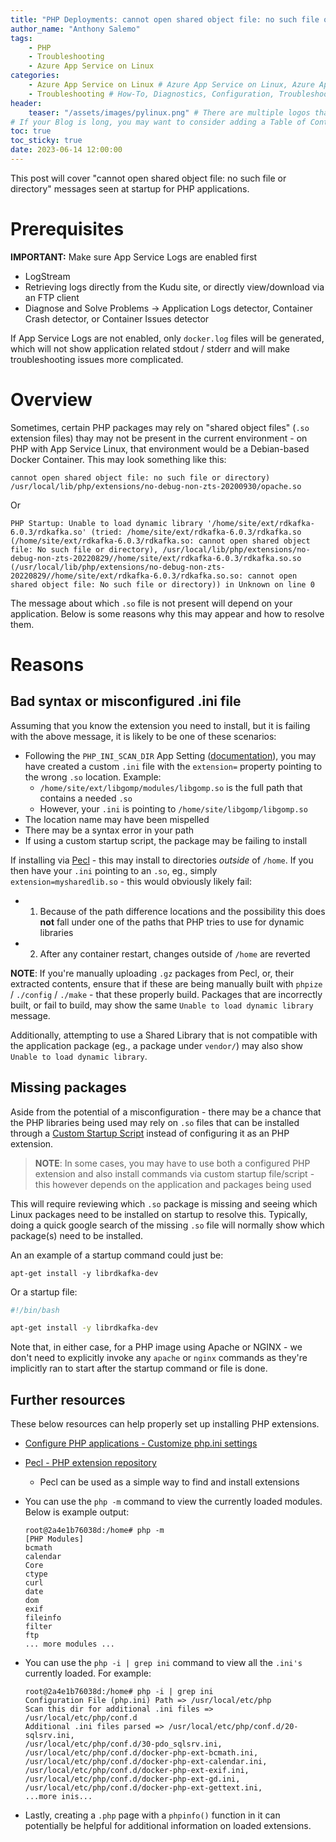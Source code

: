```yaml
---
title: "PHP Deployments: cannot open shared object file: no such file or directory"
author_name: "Anthony Salemo"
tags:
    - PHP
    - Troubleshooting
    - Azure App Service on Linux
categories:
    - Azure App Service on Linux # Azure App Service on Linux, Azure App Service on Windows, Function App, Azure VM, Azure SDK
    - Troubleshooting # How-To, Diagnostics, Configuration, Troubleshooting, Performance
header:
    teaser: "/assets/images/pylinux.png" # There are multiple logos that can be used in "/assets/images" if you choose to add one.
# If your Blog is long, you may want to consider adding a Table of Contents by adding the following two settings.
toc: true
toc_sticky: true
date: 2023-06-14 12:00:00
---
```


This post will cover "cannot open shared object file: no such file or directory" messages seen at startup for PHP applications.

# Prerequisites
**IMPORTANT:** Make sure App Service Logs are enabled first

- LogStream
- Retrieving logs directly from the Kudu site, or directly view/download via an FTP client
- Diagnose and Solve Problems -> Application Logs detector, Container Crash detector, or Container Issues detector

If App Service Logs are not enabled, only `docker.log` files will be generated, which will not show application related stdout / stderr and will make troubleshooting issues more complicated.

# Overview
Sometimes, certain PHP packages may rely on "shared object files" (`.so` extension files) thay may not be present in the current environment - on PHP with App Service Linux, that environment would be a Debian-based Docker Container. This may look something like this:

```
cannot open shared object file: no such file or directory) /usr/local/lib/php/extensions/no-debug-non-zts-20200930/opache.so
```

Or

```
PHP Startup: Unable to load dynamic library '/home/site/ext/rdkafka-6.0.3/rdkafka.so' (tried: /home/site/ext/rdkafka-6.0.3/rdkafka.so (/home/site/ext/rdkafka-6.0.3/rdkafka.so: cannot open shared object file: No such file or directory), /usr/local/lib/php/extensions/no-debug-non-zts-20220829//home/site/ext/rdkafka-6.0.3/rdkafka.so.so (/usr/local/lib/php/extensions/no-debug-non-zts-20220829//home/site/ext/rdkafka-6.0.3/rdkafka.so.so: cannot open shared object file: No such file or directory)) in Unknown on line 0
```

The message about which `.so` file is not present will depend on your application. Below is some reasons why this may appear and how to resolve them.

# Reasons
## Bad syntax or misconfigured .ini file
Assuming that you know the extension you need to install, but it is failing with the above message, it is likely to be one of these scenarios:
- Following the `PHP_INI_SCAN_DIR` App Setting ([documentation](https://learn.microsoft.com/en-us/azure/app-service/configure-language-php?pivots=platform-linux#customize-php_ini_system-directives)), you may have created a custom `.ini` file with the `extension=` property pointing to the wrong `.so` location. Example:
    - `/home/site/ext/libgomp/modules/libgomp.so` is the full path that contains a needed `.so`
    - However, your `.ini` is pointing to `/home/site/libgomp/libgomp.so`
- The location name may have been mispelled
- There may be a syntax error in your path
- If using a custom startup script, the package may be failing to install

If installing via [Pecl](https://pecl.php.net/) - this may install to directories _outside_ of `/home`. If you then have your `.ini` pointing to an `.so`, eg., simply `extension=mysharedlib.so` - this would obviously likely fail:
- 1. Because of the path difference locations and the possibility this does **not** fall under one of the paths that PHP tries to use for dynamic libraries
- 2. After any container restart, changes outside of `/home` are reverted

**NOTE**: If you're manually uploading `.gz` packages from Pecl, or, their extracted contents, ensure that if these are being manually built with `phpize` / `./config` / `./make` - that these properly build. Packages that are incorrectly built, or fail to build, may show the same `Unable to load dynamic library` message.

Additionally, attempting to use a Shared Library that is not compatible with the application package (eg., a package under `vendor/`) may also show `Unable to load dynamic library`.

## Missing packages
Aside from the potential of a misconfiguration - there may be a chance that the PHP libraries being used may rely on `.so` files that can be installed through a [Custom Startup Script](https://azureossd.github.io/2020/01/23/php-custom-startup-script-app-service-linux/index.html) instead of configuring it as an PHP extension.

> **NOTE**: In some cases, you may have to use both a configured PHP extension and also install commands via custom startup file/script - this however depends on the application and packages being used

This will require reviewing which `.so` package is missing and seeing which Linux packages need to be installed on startup to resolve this. Typically, doing a quick google search of the missing `.so` file will normally show which package(s) need to be installed.

An an example of a startup command could just be:

```
apt-get install -y librdkafka-dev
```

Or a startup file:

```bash
#!/bin/bash

apt-get install -y librdkafka-dev
```

Note that, in either case, for a PHP image using Apache or NGINX - we don't need to explicitly invoke any `apache` or `nginx` commands as they're implicitly ran to start after the startup command or file is done.

## Further resources
These below resources can help properly set up installing PHP extensions.

- [Configure PHP applications - Customize php.ini settings](https://learn.microsoft.com/en-us/azure/app-service/configure-language-php?pivots=platform-linux#customize-phpini-settings)
- [Pecl - PHP extension repository](https://pecl.php.net/)
    - Pecl can be used as a simple way to find and install extensions
- You can use the `php -m` command to view the currently loaded modules. Below is example output:

    ```
    root@2a4e1b76038d:/home# php -m
    [PHP Modules]
    bcmath
    calendar
    Core
    ctype
    curl
    date
    dom
    exif
    fileinfo
    filter
    ftp
    ... more modules ...
    ```

- You can use the `php -i | grep ini` command to view all the `.ini's` currently loaded. For example:

    ```
    root@2a4e1b76038d:/home# php -i | grep ini
    Configuration File (php.ini) Path => /usr/local/etc/php
    Scan this dir for additional .ini files => /usr/local/etc/php/conf.d
    Additional .ini files parsed => /usr/local/etc/php/conf.d/20-sqlsrv.ini,
    /usr/local/etc/php/conf.d/30-pdo_sqlsrv.ini,
    /usr/local/etc/php/conf.d/docker-php-ext-bcmath.ini,
    /usr/local/etc/php/conf.d/docker-php-ext-calendar.ini,
    /usr/local/etc/php/conf.d/docker-php-ext-exif.ini,
    /usr/local/etc/php/conf.d/docker-php-ext-gd.ini,
    /usr/local/etc/php/conf.d/docker-php-ext-gettext.ini,
    ...more inis...
    ```

- Lastly, creating a `.php` page with a `phpinfo()` function in it can potentially be helpful for additional information on loaded extensions.